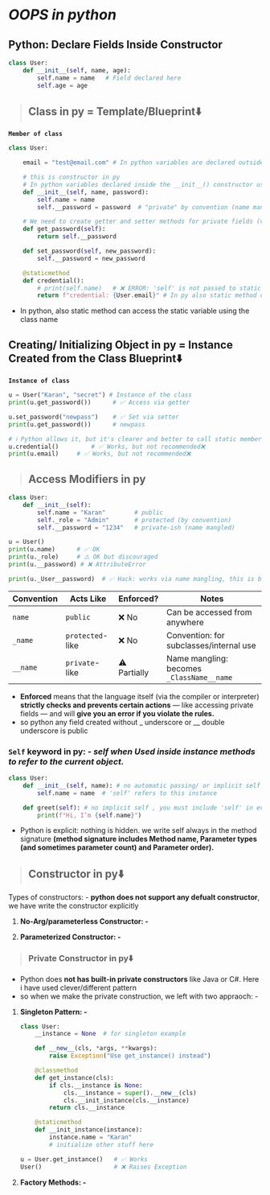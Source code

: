 # **_OOPS in python_**

## **Python: Declare Fields Inside Constructor**

```python
class User:
    def __init__(self, name, age):
        self.name = name   # Field declared here
        self.age = age
```

> ## **Class in py = Template/Blueprint⬇️**

**`Member of class`**

```python
class User:

    email = "test@email.com" # In python variables are declared outside the __init__() constructor, and they are shared by all instances of the class.

    # this is constructor in py
    # In python variables declared inside the __init__() constructor using self are the instance variable⬇️
    def __init__(self, name, password):
        self.name = name
        self.__password = password  # "private" by convention (name mangling)

    # We need to create getter and setter methods for private fields (variables) in order to access and modify their values from outside the class(using instance)
    def get_password(self):
        return self.__password

    def set_password(self, new_password):
        self.__password = new_password

    @staticmethod
    def credential():
        # print(self.name)   # ❌ ERROR: 'self' is not passed to static method
        return f"credential: {User.email}" # In py also static method can access the static variable using the class name
```

- In python, also static method can access the static variable using the class name

## **Creating/ Initializing Object in py = Instance Created from the Class Blueprint⬇️**

**`Instance of class`**

```python
u = User("Karan", "secret") # Instance of the class
print(u.get_password())      # ✅ Access via getter

u.set_password("newpass")    # ✅ Set via setter
print(u.get_password())      # newpass

# ℹ️ Python allows it, but it's clearer and better to call static members via the class name.⬇️
u.credential()         # ✅ Works, but not recommended❌
print(u.email)     # ✅ Works, but not recommended❌

```

> ## **Access Modifiers in py**

```python
class User:
    def __init__(self):
        self.name = "Karan"        # public
        self._role = "Admin"       # protected (by convention)
        self.__password = "1234"   # private-ish (name mangled)

u = User()
print(u.name)      # ✅ OK
print(u._role)     # ⚠️ OK but discouraged
print(u.__password) # ❌ AttributeError

print(u._User__password)  # ✅ Hack: works via name mangling, this is because python does not enforces the strict checking like java and c#

```

| Convention | Acts Like        | Enforced?    | Notes                                     |
| ---------- | ---------------- | ------------ | ----------------------------------------- |
| `name`     | `public`         | ❌ No        | Can be accessed from anywhere             |
| `_name`    | `protected`-like | ❌ No        | Convention: for subclasses/internal use   |
| `__name`   | `private`-like   | ⚠️ Partially | Name mangling: becomes `_ClassName__name` |

- **Enforced** means that the language itself (via the compiler or interpreter) **strictly checks and prevents certain actions** — like accessing private fields — and will **give you an error if you violate the rules.**
- so python any field created without \_ underscore or \_\_ double underscore is public

### **`Self`** keyword in py: - _self when Used inside instance methods to refer to the current object._

```python
class User:
    def __init__(self, name): # no automatic passing/ or implicit self , you must include 'self' in every method argument/ parameter
        self.name = name  # 'self' refers to this instance

    def greet(self): # no implicit self , you must include 'self' in every method argument/ parameter
        print(f"Hi, I’m {self.name}")
```

- Python is explicit: nothing is hidden. we write self always in the method signature **(method signature includes Method name, Parameter types (and sometimes parameter count) and Parameter order).**

> ## **Constructor in py⬇️**

Types of constructors: - **python does not support any defualt constructor**, we have write the constructor explicitly

1. **No-Arg/parameterless Constructor: -**

2. **Parameterized Constructor: -**

> ### Private Constructor in py⬇️

- Python does **not has built-in private constructors** like Java or C#. Here i have used clever/different pattern
- so when we make the private construction, we left with two appraoch: -

1. **Singleton Pattern: -**

   ```python
   class User:
       __instance = None  # for singleton example

       def __new__(cls, *args, **kwargs):
           raise Exception("Use get_instance() instead")

       @classmethod
       def get_instance(cls):
           if cls.__instance is None:
               cls.__instance = super().__new__(cls)
               cls.__init_instance(cls.__instance)
           return cls.__instance

       @staticmethod
       def __init_instance(instance):
           instance.name = "Karan"
           # initialize other stuff here
   ```

   ```python
   u = User.get_instance()   # ✅ Works
   User()                    # ❌ Raises Exception
   ```

2. **Factory Methods: -**
